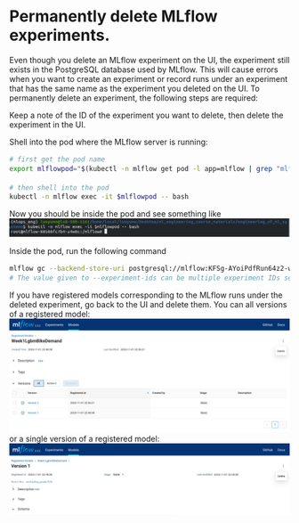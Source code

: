 # Permanently delete MLflow experiments.
Even though you delete an MLflow experiment on the UI, the experiment still exists in the PostgreSQL database used by MLflow. This will cause errors when you want to create an experiment or record runs under an experiment that has the same name as the experiment you deleted on the UI. To permanently delete an experiment, the following steps are required: 

Keep a note of the ID of the experiment you want to delete, then delete the experiment in the UI.

Shell into the pod where the MLflow server is running:
```bash
# first get the pod name
export mlflowpod="$(kubectl -n mlflow get pod -l app=mlflow | grep "mlflow-"|cut -d' ' -f1)"

# then shell into the pod
kubectl -n mlflow exec -it $mlflowpod -- bash
```
Now you should be inside the pod and see something like 
<img src="./images/shell-mlflow-pod.png">

Inside the pod, run the following command
```bash
mlflow gc --backend-store-uri postgresql://mlflow:KFSg-AYoiPdfRun64z2-w89Kk7z5cJL2IbVvSd3l8Og@postgres:5432/mlflowdb --experiment-ids <the-id-of-the-experiment-you-deleted-on-ui>
# The value given to --experiment-ids can be multiple experiment IDs separated by comma. If experiment-ids are not given, all experiments you deleted on the UI will be permanently deleted. For more info of mlflow gc, check https://mlflow.org/docs/2.3.2/cli.html?highlight=mlflow%20gc#mlflow-gc
```

If you have registered models corresponding to the MLflow runs under the deleted experiment, go back to the UI and delete them. You can all versions of a registered model:
<img src="./images/delete-all-versions-registered-model.png" />
or a single version of a registered model:
<img src="./images/delete-single-version-registered-model.png" />
